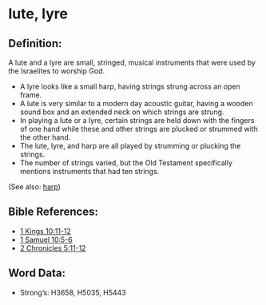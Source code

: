 # lute, lyre

## Definition:

A lute and a lyre are small, stringed, musical instruments that were used by the Israelites to worship God.

* A lyre looks like a small harp, having strings strung across an open frame.
* A lute is very similar to a modern day acoustic guitar, having a wooden sound box and an extended neck on which strings are strung.
* In playing a lute or a lyre, certain strings are held down with the fingers of one hand while these and other strings are plucked or strummed with the other hand.
* The lute, lyre, and harp are all played by strumming or plucking the strings.
* The number of strings varied, but the Old Testament specifically mentions instruments that had ten strings.

(See also: [harp](../other/harp.md))

## Bible References:

* [1 Kings 10:11-12](rc://en/tn/help/1ki/10/11)
* [1 Samuel 10:5-6](rc://en/tn/help/1sa/10/05)
* [2 Chronicles 5:11-12](rc://en/tn/help/2ch/05/11)

## Word Data:

* Strong’s: H3658, H5035, H5443

